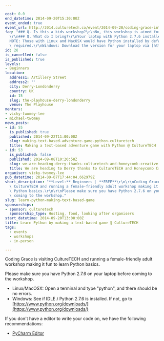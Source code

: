 ```yaml
---

cost: 0.0
end_datetime: 2014-09-20T15:30:00Z
event_ended: true
event_url: http://2014.culturetech.co/event/2014-09-20/coding-grace-introduction-to-python
faq: "### Q. Is this a kids workshop?\r\nNo, this workshop is aimed for adults.\r\n\
  \r\n### Q. What do I bring?\r\nYour laptop with Python 2.7.6 installed. \r\n\r\n\
  NOTE: Those with Linux and MacOSX would have Python installed by default, no action\
  \ required.\r\nWindows: Download the version for your laptop via [https://www.python.org/downloads/](https://www.python.org/downloads/)"
id: 28
is_cancelled: false
is_published: true
levels:
- Beginners
location:
  address1: Artillery Street
  address2: ''
  city: Derry-Londonderry
  country: UK
  id: 15
  slug: the-playhouse-derry-londonderry
  venue: The Playhouse
mentors:
- vicky-twomey-lee
- michael-twomey
news_posts:
- id: 55
  is_published: true
  published: 2014-09-22T11:00:00Z
  slug: making-text-based-adventure-game-python-culturetech
  title: Making a text-based adventure game with Python @ CultureTECH
- id: 53
  is_published: false
  published: 2014-09-08T10:20:58Z
  slug: we-are-heading-derry-thanks-culturetech-and-honeycomb-creative-works
  title: We are heading to Derry thanks to CultureTECH and Honeycomb Creative Works
organiser: vicky-twomey-lee
pub_datetime: 2014-09-07T17:44:04.662979Z
short_description: "**Level:** Beginners | **FREE**\r\n\r\nCoding Grace is visiting\
  \ CultureTECH and running a female-friendly adult workshop making it fun to learn\
  \ Python basics.\r\n\r\nPlease make sure you have Python 2.7.6 on your laptop before\
  \ coming to the workshop."
slug: learn-python-making-text-based-game
sponsorships:
- sponsor: culturetech
  sponsorship_type: Hosting, food, looking after organisers
start_datetime: 2014-09-20T13:00:00Z
title: Learn Python by making a text-based game @ CultureTECH
tags:
  - events
  - workshops
  - in-person

---
```


Coding Grace is visiting CultureTECH and running a female-friendly adult workshop making it fun to learn Python basics.

Please make sure you have Python 2.7.6 on your laptop before coming to the workshop.

* Linux/MacOSX: Open a terminal and type "python", and there should be no errors.
* Windows: See if IDLE / Python 2.7.6 is installed. If not, go to [https://www.python.org/downloads/](https://www.python.org/downloads/)

If you don't have a editor to write your code on, we have the following recommendations:

* [PyCharm Editor](http://www.jetbrains.com/pycharm/download/)